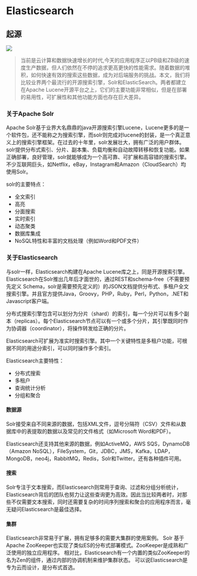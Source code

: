 # Elasticsearch #
## 起源 ##
![](https://i.imgur.com/y7dGEyt.jpg)

> 当前是云计算和数据快速增长的时代,今天的应用程序正以PB级和ZB级的速度生产数据，但人们依然在不停的追求更高更快的性能需求。随着数据的堆积，如何快速有效的搜索这些数据，成为对后端服务的挑战。本文，我们将比较业界两个最流行的开源搜索引擎，Solr和ElasticSearch。两者都建立在Apache Lucene开源平台之上，它们的主要功能非常相似，但是在部署的易用性，可扩展性和其他功能方面也存在巨大差异。

### 关于Apache Solr ###
Apache Solr基于业界大名鼎鼎的java开源搜索引擎Lucene，Lucene更多的是一个软件包，还不能称之为搜索引擎，而solr则完成对lucene的封装，是一个真正意义上的搜索引擎框架。在过去的十年里，solr发展壮大，拥有广泛的用户群体。solr提供分布式索引、分片、副本集、负载均衡和自动故障转移和恢复功能。如果正确部署，良好管理，solr就能够成为一个高可靠、可扩展和高容错的搜索引擎。不少互联网巨头，如Netflix，eBay，Instagram和Amazon（CloudSearch）均使用Solr。

solr的主要特点：

- 全文索引
- 高亮
- 分面搜索
- 实时索引
- 动态聚类
- 数据库集成
- NoSQL特性和丰富的文档处理（例如Word和PDF文件）

### 关于Elasticsearch ###
与solr一样，Elasticsearch构建在Apache Lucene库之上，同是开源搜索引擎。Elasticsearch在Solr推出几年后才面世的，通过REST和schema-free（不需要预先定义 Schema，solr是需要预先定义的）的JSON文档提供分布式、多租户全文搜索引擎。并且官方提供Java，Groovy，PHP，Ruby，Perl，Python，.NET和Javascript客户端。

分布式搜索引擎包含可以划分为分片（shard）的索引，每一个分片可以有多个副本（replicas）。每个Elasticsearch节点可以有一个或多个分片，其引擎既同时作为协调器（coordinator），将操作转发给正确的分片。

Elasticsearch可扩展为准实时搜索引擎。其中一个关键特性是多租户功能，可根据不同的用途分索引，可以同时操作多个索引。

Elasticsearch主要特性：

- 分布式搜索
- 多租户
- 查询统计分析
- 分组和聚合

#### 数据源 ####
Solr接受来自不同来源的数据，包括XML文件，逗号分隔符（CSV）文件和从数据库中的表提取的数据以及常见的文件格式（如Microsoft Word和PDF）。

Elasticsearch还支持其他来源的数据，例如ActiveMQ，AWS SQS，DynamoDB（Amazon NoSQL），FileSystem，Git，JDBC，JMS，Kafka，LDAP，MongoDB，neo4j，RabbitMQ，Redis，Solr和Twitter。还有各种插件可用。

#### 搜索 ####
Solr专注于文本搜索，而Elasticsearch则常用于查询、过滤和分组分析统计，Elasticsearch背后的团队也努力让这些查询更为高效。因此当比较两者时，对那些不仅需要文本搜索，同时还需要复杂的时间序列搜索和聚合的应用程序而言，毫无疑问Elasticsearch是最佳选择。

#### 集群 ####
Elasticsearch非常易于扩展，拥有足够多的需要大集群的使用案例。
Solr 基于Apache ZooKeeper也实现了类似ES的分布式部署模式。ZooKeeper是成熟和广泛使用的独立应用程序。
相对比，Elasticsearch有一个内置的类似ZooKeeper的名为Zen的组件，通过内部的协调机制来维护集群状态。
可以说Elasticsearch是专为云而设计，是分布式首选。
